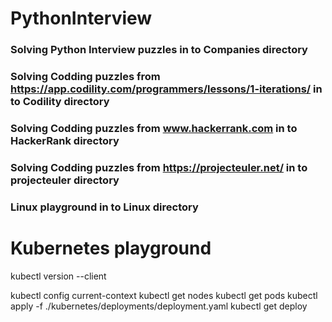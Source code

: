 # PythonInterview


### Solving Python Interview puzzles in to Companies directory

### Solving Codding puzzles from https://app.codility.com/programmers/lessons/1-iterations/ in to Codility directory

### Solving Codding puzzles from www.hackerrank.com in to HackerRank directory

### Solving Codding puzzles from https://projecteuler.net/ in to projecteuler directory

### Linux playground in to Linux directory

# Kubernetes playground
kubectl version --client

kubectl config current-context
kubectl get nodes
kubectl get pods
kubectl apply -f ./kubernetes/deployments/deployment.yaml
kubectl get deploy
